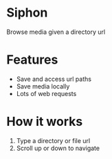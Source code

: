 # Siphon
 Browse media given a directory url

# Features
- Save and access url paths
- Save media locally
- Lots of web requests

# How it works
1. Type a directory or file url
2. Scroll up or down to navigate
